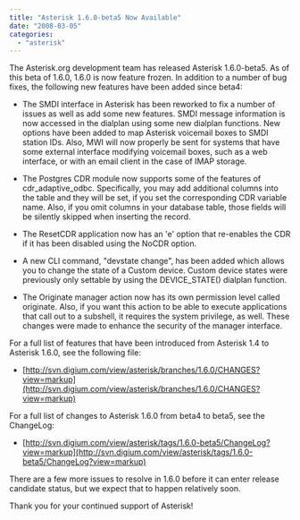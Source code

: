 ```yaml
---
title: "Asterisk 1.6.0-beta5 Now Available"
date: "2008-03-05"
categories: 
  - "asterisk"
---
```


The Asterisk.org development team has released Asterisk 1.6.0-beta5. As of this beta of 1.6.0, 1.6.0 is now feature frozen. In addition to a number of bug fixes, the following new features have been added since beta4:

- The SMDI interface in Asterisk has been reworked to fix a number of issues as well as add some new features. SMDI message information is now accessed in the dialplan using some new dialplan functions. New options have been added to map Asterisk voicemail boxes to SMDI station IDs. Also, MWI will now properly be sent for systems that have some external interface modifying voicemail boxes, such as a web interface, or with an email client in the case of IMAP storage.
    
- The Postgres CDR module now supports some of the features of cdr\_adaptive\_odbc. Specifically, you may add additional columns into the table and they will be set, if you set the corresponding CDR variable name. Also, if you omit columns in your database table, those fields will be silently skipped when inserting the record.
    
- The ResetCDR application now has an 'e' option that re-enables the CDR if it has been disabled using the NoCDR option.
    
- A new CLI command, "devstate change", has been added which allows you to change the state of a Custom device. Custom device states were previously only settable by using the DEVICE\_STATE() dialplan function.
    
- The Originate manager action now has its own permission level called originate. Also, if you want this action to be able to execute applications that call out to a subshell, it requires the system privilege, as well. These changes were made to enhance the security of the manager interface.

For a full list of features that have been introduced from Asterisk 1.4 to Asterisk 1.6.0, see the following file:

- [http://svn.digium.com/view/asterisk/branches/1.6.0/CHANGES?view=markup](http://svn.digium.com/view/asterisk/branches/1.6.0/CHANGES?view=markup)

For a full list of changes to Asterisk 1.6.0 from beta4 to beta5, see the ChangeLog:

- [http://svn.digium.com/view/asterisk/tags/1.6.0-beta5/ChangeLog?view=markup](http://svn.digium.com/view/asterisk/tags/1.6.0-beta5/ChangeLog?view=markup)

There are a few more issues to resolve in 1.6.0 before it can enter release candidate status, but we expect that to happen relatively soon.

Thank you for your continued support of Asterisk!
